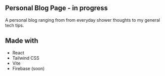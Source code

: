 ## Personal Blog Page - in progress

A personal blog ranging from from everyday shower thoughts to my general tech tips.

## Made with
- React
- Tailwind CSS
- Vite
- Firebase (soon)